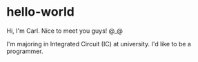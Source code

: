 # hello-world
Hi, I'm Carl. Nice to meet you guys! @_@

I'm majoring in Integrated Circuit (IC) at university.
I'd like to be a programmer.
